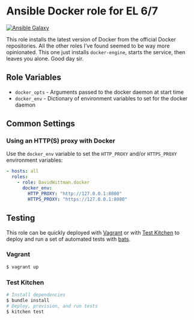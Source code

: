 # Ansible Docker role for EL 6/7

[![Ansible Galaxy](https://img.shields.io/badge/galaxy-DavidWittman.docker-blue.svg?style=flat)](https://galaxy.ansible.com/detail#/role/6099)

This role installs the latest version of Docker from the official Docker repositories. All the other roles I've found seemed to be way more opinionated. This one just installs `docker-engine`, starts the service, then leaves you alone. Good day sir.

## Role Variables

 * `docker_opts` - Arguments passed to the docker daemon at start time
 * `docker_env` - Dictionary of environment variables to set for the docker daemon

## Common Settings

### Using an HTTP(S) proxy with Docker

Use the `docker_env` variable to set the `HTTP_PROXY` and/or `HTTPS_PROXY` environment variables:

``` yaml
- hosts: all
  roles:
    - role: DavidWittman.docker
      docker_env:
        HTTP_PROXY: "http://127.0.0.1:8080"
        HTTPS_PROXY: "https://127.0.0.1:8080"
```

## Testing

This role can be quickly deployed with [Vagrant](http://vagrantup.com) or with [Test Kitchen](http://kitchen.ci) to deploy and run a set of automated tests with [bats](https://github.com/sstephenson/bats).

### Vagrant

``` bash
$ vagrant up
```

### Test Kitchen

``` bash
# Install dependencies
$ bundle install
# Deploy, provision, and run tests
$ kitchen test
```
